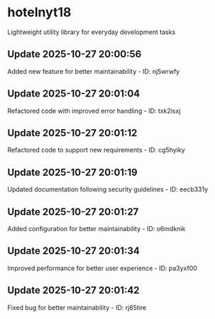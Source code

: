 # hotelnyt18
Lightweight utility library for everyday development tasks

## Update 2025-10-27 20:00:56
Added new feature for better maintainability - ID: nj5wrwfy


## Update 2025-10-27 20:01:04
Refactored code with improved error handling - ID: txk2isxj


## Update 2025-10-27 20:01:12
Refactored code to support new requirements - ID: cg5hyiky


## Update 2025-10-27 20:01:19
Updated documentation following security guidelines - ID: eecb331y


## Update 2025-10-27 20:01:27
Added configuration for better maintainability - ID: o6mdknik


## Update 2025-10-27 20:01:34
Improved performance for better user experience - ID: pa3yxf00


## Update 2025-10-27 20:01:42
Fixed bug for better maintainability - ID: rj85tire

